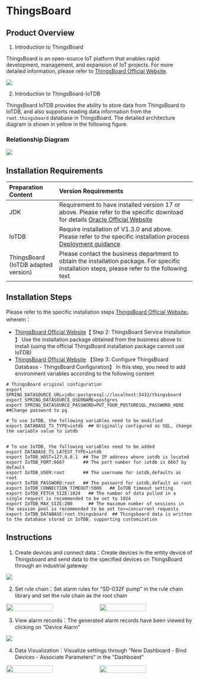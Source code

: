 <!--

    Licensed to the Apache Software Foundation (ASF) under one
    or more contributor license agreements.  See the NOTICE file
    distributed with this work for additional information
    regarding copyright ownership.  The ASF licenses this file
    to you under the Apache License, Version 2.0 (the
    "License"); you may not use this file except in compliance
    with the License.  You may obtain a copy of the License at
    
        http://www.apache.org/licenses/LICENSE-2.0
    
    Unless required by applicable law or agreed to in writing,
    software distributed under the License is distributed on an
    "AS IS" BASIS, WITHOUT WARRANTIES OR CONDITIONS OF ANY
    KIND, either express or implied.  See the License for the
    specific language governing permissions and limitations
    under the License.

-->
# ThingsBoard

## Product Overview

1. Introduction to ThingsBoard

  ThingsBoard is an open-source IoT platform that enables rapid development, management, and expansion of IoT projects. For more detailed information, please refer to [ThingsBoard Official Website](https://thingsboard.io/docs/getting-started-guides/what-is-thingsboard/https://thingsboard.io/docs/getting-started-guides/what-is-thingsboard/).

  ![](https://alioss.timecho.com/docs/img/ThingsBoard-en1.png)

2. Introduction to ThingsBoard-IoTDB

  ThingsBoard IoTDB provides the ability to store data from ThingsBoard to IoTDB, and also supports reading data information from the `root.thingsboard` database in ThingsBoard. The detailed architecture diagram is shown in yellow in the following figure.

### Relationship Diagram

  ![](https://alioss.timecho.com/docs/img/Thingsboard-2.png)

## Installation Requirements

| **Preparation Content**                   | **Version Requirements**                                     |
| :---------------------------------------- | :----------------------------------------------------------- |
| JDK                                       | Requirement to have installed version 17 or above. Please refer to the specific download for details [Oracle Official Website](https://www.oracle.com/java/technologies/downloads/) |
| IoTDB                                     | Require installation of V1.3.0 and above. Please refer to the specific installation process [Deployment guidance](https://www.timecho.com/docs/UserGuide/latest/Deployment-and-Maintenance/IoTDB-Package_timecho.html) |
| ThingsBoard<br /> (IoTDB adapted version) | Please contact the business department to obtain the installation package. For specific installation steps, please refer to the following text |

## Installation Steps

Please refer to the specific installation steps  [ThingsBoard Official Website](https://thingsboard.io/docs/user-guide/install/ubuntu/)。wherein：

- [ThingsBoard Official Website](https://thingsboard.io/docs/user-guide/install/ubuntu/)【 Step 2: ThingsBoard Service Installation 】 Use the installation package obtained from the business above to install (using the official ThingsBoard installation package cannot use IoTDB)
- [ThingsBoard Official Website](https://thingsboard.io/docs/user-guide/install/ubuntu/) 【Step 3: Configure ThingsBoard Database - ThingsBoard Configuration】 In this step, you need to add environment variables according to the following content

```Shell
# ThingsBoard original configuration
export SPRING_DATASOURCE_URL=jdbc:postgresql://localhost:5432/thingsboard
export SPRING_DATASOURCE_USERNAME=postgres
export SPRING_DATASOURCE_PASSWORD=PUT_YOUR_POSTGRESQL_PASSWORD_HERE ##Change password to pg

# To use IoTDB, the following variables need to be modified
export DATABASE_TS_TYPE=iotdb  ## Originally configured as SQL, change the variable value to iotdb


# To use IoTDB, the following variables need to be added
export DATABASE_TS_LATEST_TYPE=iotdb
export IoTDB_HOST=127.0.0.1  ## The IP address where iotdb is located
export IoTDB_PORT:6667       ## The port number for iotdb is 6667 by default
export IoTDB_USER:root       ## The username for iotdb,defaults as root
export IoTDB_PASSWORD:root   ## The password for iotdb,default as root
export IoTDB_CONNECTION_TIMEOUT:5000   ## IoTDB timeout setting
export IoTDB_FETCH_SIZE:1024   ## The number of data pulled in a single request is recommended to be set to 1024
export IoTDB_MAX_SIZE:200      ## The maximum number of sessions in the session pool is recommended to be set to>=concurrent requests
export IoTDB_DATABASE:root.thingsboard  ## Thingsboard data is written to the database stored in IoTDB, supporting customization
```

## Instructions

1. Create devices and connect data：Create devices in the entity device of Thingsboard and send data to the specified devices on ThingsBoard through an industrial gateway

  ![](https://alioss.timecho.com/docs/img/Thingsboard-en2.png)

2. Set rule chain：Set alarm rules for "SD-032F pump" in the rule chain library and set the rule chain as the root chain

  <div style="display: flex;justify-content: space-between;">           
    <img src="https://alioss.timecho.com/docs/img/thingsboard-en3.png" alt=" " style="width: 50%;"/>
    <img src="https://alioss.timecho.com/docs/img/thingsborad-en4.png" alt=" " style="width: 50%;"/>     
  </div>


3. View alarm records：The generated alarm records have been viewed by clicking on "Device Alarm"

  ![](https://alioss.timecho.com/docs/img/Thingsboard-en5.png)

4. Data Visualization：Visualize settings through "New Dashboard - Bind Devices - Associate Parameters" in the "Dashboard"

 <div style="display: flex;justify-content: space-between;">           
    <img src="https://alioss.timecho.com/docs/img/thingsboard-en6.png" alt=" " style="width: 50%;"/>
    <img src="https://alioss.timecho.com/docs/img/thingsboard-en7.png" alt=" " style="width: 50%;"/>     
  </div>


